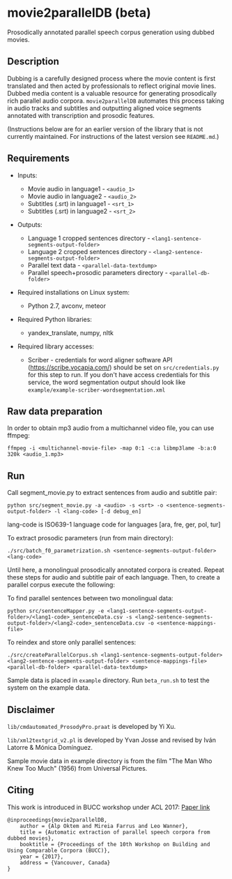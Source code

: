 # movie2parallelDB (beta)
Prosodically annotated parallel speech corpus generation using dubbed movies. 

## Description 
Dubbing is a carefully designed process where the movie content is first translated and then acted by professionals to reflect original movie lines. Dubbed media content is a valuable resource for generating prosodically rich parallel audio corpora. `movie2parallelDB` automates this process taking in audio tracks and subtitles and outputting aligned voice segments annotated with transcription and prosodic features. 

(Instructions below are for an earlier version of the library that is not currently maintained. For instructions of the latest version see `README.md`.)

## Requirements

* Inputs: 
	- Movie audio in language1 - `<audio_1>`
	- Movie audio in language2 - `<audio_2>`
	- Subtitles (.srt) in language1 - `<srt_1>`
	- Subtitles (.srt) in language2 - `<srt_2>`

* Outputs:
	- Language 1 cropped sentences directory - `<lang1-sentence-segments-output-folder>`
	- Language 2 cropped sentences directory - `<lang2-sentence-segments-output-folder>`
	- Parallel text data - `<parallel-data-textdump>`
	- Parallel speech+prosodic parameters directory - `<parallel-db-folder>`

* Required installations on Linux system:
	- Python 2.7, avconv, meteor

* Required Python libraries:
	- yandex_translate, numpy, nltk

* Required library accesses:
	- Scriber - credentials for word aligner software API (https://scribe.vocapia.com/) should be set on `src/credentials.py` for this step to run. If you don't have access credentials for this service, the word segmentation output should look like `example/example-scriber-wordsegmentation.xml`

## Raw data preparation

In order to obtain mp3 audio from a multichannel video file, you can use ffmpeg:

`ffmpeg -i <multichannel-movie-file> -map 0:1 -c:a libmp3lame -b:a:0 320k <audio_1.mp3>`

## Run

Call segment_movie.py to extract sentences from audio and subtitle pair:

`python src/segment_movie.py -a <audio> -s <srt> -o <sentence-segments-output-folder> -l <lang-code> [-d debug_en]`

lang-code is ISO639-1 language code for languages [ara, fre, ger, pol, tur]

To extract prosodic parameters (run from main directory):

`./src/batch_f0_parametrization.sh <sentence-segments-output-folder> <lang-code>`

Until here, a monolingual prosodically annotated corpora is created. Repeat these steps for audio and subtitle pair of each language. Then, to create a parallel corpus execute the following:

To find parallel sentences between two monolingual data:

`python src/sentenceMapper.py -e <lang1-sentence-segments-output-folder>/<lang1-code>_sentenceData.csv -s <lang2-sentence-segments-output-folder>/<lang2-code>_sentenceData.csv -o <sentence-mappings-file>`

To reindex and store only parallel sentences:

`./src/createParallelCorpus.sh <lang1-sentence-segments-output-folder> <lang2-sentence-segments-output-folder> <sentence-mappings-file> <parallel-db-folder> <parallel-data-textdump>`

Sample data is placed in `example` directory. Run `beta_run.sh` to test the system on the example data.

## Disclaimer

`lib/cmdautomated_ProsodyPro.praat` is developed by Yi Xu.

`lib/xml2textgrid_v2.pl` is developed by Yvan Josse and revised by Iván Latorre & Mónica Domínguez.

Sample movie data in example directory is from the film "The Man Who Knew Too Much" (1956) from Universal Pictures.

## Citing

This work is introduced in BUCC workshop under ACL 2017: [Paper link](https://repositori.upf.edu/handle/10230/32716)

	@inproceedings{movie2parallelDB,
		author = {Alp Oktem and Mireia Farrus and Leo Wanner},
		title = {Automatic extraction of parallel speech corpora from dubbed movies},
		booktitle = {Proceedings of the 10th Workshop on Building and Using Comparable Corpora (BUCC)},
		year = {2017},
		address = {Vancouver, Canada}
	}
